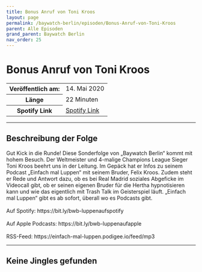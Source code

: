 ```yaml
---
title: Bonus Anruf von Toni Kroos
layout: page
permalink: /baywatch-berlin/episoden/Bonus-Anruf-von-Toni-Kroos
parent: Alle Episoden
grand_parent: Baywatch Berlin
nav_order: 25
---
```


# Bonus Anruf von Toni Kroos
<table class="resp-table dcf-table dcf-table-responsive dcf-table-bordered dcf-table-striped dcf-w-100%">
                    <tbody>
                        <tr>
                            <th scope="row">Veröffentlich am:</th>
                            <td data-label="Veröffentlich am:">14. Mai 2020</td>
                        </tr>
                        <tr>
                            <th scope="row">Länge </th>
                            <td data-label="Länge ">22 Minuten</td>
                        </tr><tr>
                                <th scope="row">Spotify Link</th>
                                <td data-label="Spotify Link"><a href="https://open.spotify.com/episode/0pf0XgtnCzNAlwq7bmWTUz">Spotify Link</a></td>
                            </tr></tbody>
                </table>

***

## Beschreibung der Folge

<div>
Gut Kick in die Runde! Diese Sonderfolge von „Baywatch Berlin“ kommt mit hohem Besuch. Der Weltmeister und 4-malige Champions League Sieger Toni Kroos beehrt uns in der Leitung. Im Gepäck hat er Infos zu seinem Podcast „Einfach mal Luppen“ mit seinem Bruder, Felix Kroos. Zudem steht er Rede und Antwort dazu, ob es bei Real Madrid soziales Abgeficke im Videocall gibt, ob er seinen eigenen Bruder für die Hertha hypnotisieren kann und wie das eigentlich mit Trash Talk im Geisterspiel läuft. „Einfach mal Luppen“ gibt es ab sofort, überall wo es Podcasts gibt.   <br>  <br> Auf Spotify: https://bit.ly/bwb-luppenaufspotify <br>  <br> Auf Apple Podcasts: https://bit.ly/bwb-luppenaufapple <br>  <br> RSS-Feed: https://einfach-mal-luppen.podigee.io/feed/mp3  
</div>

***

## Keine Jingles gefunden